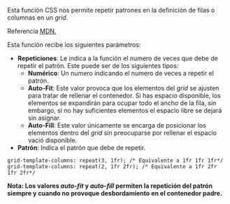 Esta función CSS nos permite repetir patrones en la definición de filas o columnas en un *grid*.

Referencia [MDN.](https://developer.mozilla.org/en-US/docs/Web/CSS/repeat)

Esta función recibe los siguientes parámetros:

- **Repeticiones**: Le indica a la función el numero de veces que debe de repetir el patrón. Este puede ser de los siguientes tipos:
	- **Numérico**: Un numero indicando el numero de veces a repetir el patrón.
	- **Auto-Fit**: Este valor provoca que los elementos del *grid* se ajusten para tratar de rellenar el contenedor. Si has espacio disponible, los elementos se expandirán para ocupar todo el ancho de la fila, sin embargo, si no hay suficientes elementos el espacio libre se dejará sin asignar.
	- **Auto-Fill**: Este valor únicamente se encarga de posicionar los elementos dentro del *grid* sin preocuparse por rellenar el espacio vació disponible.
- **Patrón**: Indica el patrón que debe de repetir.

```
grid-template-columns: repeat(3, 1fr); /* Equivalente a 1fr 1fr 1fr*/
grid-template-columns: repeat(2, 1fr 2fr); /* Equivalente a 1fr 2fr 1fr 2fr*/
```

**Nota: Los valores *auto-fit* y *auto-fill* permiten la repetición del patrón siempre y cuando no provoque desbordamiento en el contenedor padre.**